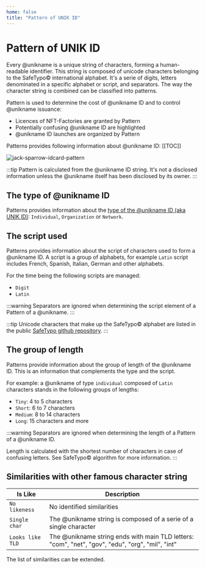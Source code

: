 ```yaml
---
home: false
title: "Pattern of UNIK ID"
---
```


# Pattern of UNIK ID <Badge text="Key Concept"/>

Every @unikname is a unique string of characters, forming a human-readable identifier. This string is composed of unicode characters belonging to the SafeTypo&copy; international alphabet. It's a serie of digits, letters denominated in a specific alphabet or script, and separators. The way the character string is combined can be classified into patterns.

Pattern is used to determine the cost of @unikname ID and to control @unikname issuance: 
- Licences of NFT-Factories are granted by Pattern
- Potentially confusing @unikname ID are highlighted
- @unikname ID launches are organized by Pattern

Patterns provides following information about @unikname ID:
[[TOC]]

<hpicture noshadow caption="example of pattern displayed in the metadata section of @jack-sparrow">![jack-sparrow-idcard-pattern](./images/did-nft-unik-unikname-jack-sparrow-pattern.png)</hpicture>

:::tip
Pattern is calculated from the @unikname ID string. It's not a disclosed information unless the @unikname itself has been disclosed by its owner.
:::

## The type of @unikname ID

Patterns provides information about the [type of the @unikname ID (aka UNIK ID)](/uns-network-key-concepts/unik-type): `Individual`, `Organization` or `Network`. 

## The script used

Patterns provides information about the script of characters used to form a @unikname ID. A script is a group of alphabets, for example `Latin` script includes French, Spanish, Italian, German and other alphabets. 

For the time being the following scripts are managed: 

- ``Digit``
- ``Latin``

:::warning
Separators are ignored when determining the script element of a Pattern of a @unikname.
:::

:::tip
Unicode characters that make up the SafeTypo&copy; alphabet are listed in the public [SafeTypo github repository](https://github.com/unik-name/SafeTypo).
:::

## The group of length

Patterns provide information about the group of length of the @unikname ID. This is an information that complements the type and the script. 

For example: a @unikname of type `individual` composed of `Latin` characters stands in the following groups of lengths:
- `Tiny`: 4 to 5 characters
- `Short`: 6 to 7 characters
- `Medium`: 8 to 14 characters
- `Long`: 15 characters and more

:::warning
Separators are ignored when determining the length of a Pattern of a @unikname ID.

Length is calculated with the shortest number of characters in case of confusing letters. See SafeTypo&copy; algorithm for more information.
:::

## Similarities with other famous character string


| Is Like | Description |
|-|-|
| ``No likeness`` | No identified similarities |
| ``Single char`` | The @unikname string is composed of a serie of a single character |
| ``Looks like TLD`` | The @unikname string ends with main TLD letters: "com", "net", "gov", "edu", "org", "mil", "int"

The list of similarities can be extended.
